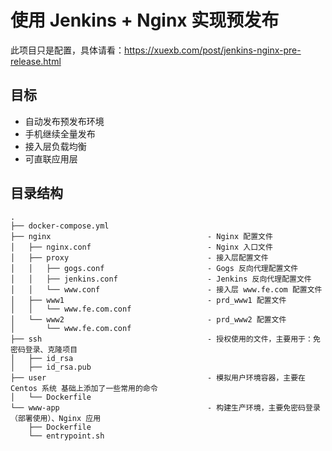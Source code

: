 # 使用 Jenkins + Nginx 实现预发布

此项目只是配置，具体请看：<https://xuexb.com/post/jenkins-nginx-pre-release.html>

## 目标

- 自动发布预发布环境
- 手机继续全量发布
- 接入层负载均衡
- 可直联应用层

## 目录结构

```
.
├── docker-compose.yml
├── nginx                                   - Nginx 配置文件
│   ├── nginx.conf                          - Nginx 入口文件
│   ├── proxy                               - 接入层配置文件
│   │   ├── gogs.conf                       - Gogs 反向代理配置文件
│   │   ├── jenkins.conf                    - Jenkins 反向代理配置文件
│   │   └── www.conf                        - 接入层 www.fe.com 配置文件
│   ├── www1                                - prd_www1 配置文件
│   │   └── www.fe.com.conf
│   └── www2                                - prd_www2 配置文件
│       └── www.fe.com.conf
├── ssh                                     - 授权使用的文件，主要用于：免密码登录、克隆项目
│   ├── id_rsa
│   ├── id_rsa.pub
├── user                                    - 模拟用户环境容器，主要在 Centos 系统 基础上添加了一些常用的命令
│   └── Dockerfile
└── www-app                                 - 构建生产环境，主要免密码登录（部署使用）、Nginx 应用
    ├── Dockerfile
    └── entrypoint.sh
```